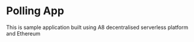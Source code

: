 # Polling App

This is sample application built using A8 decentralised serverless platform and Ethereum